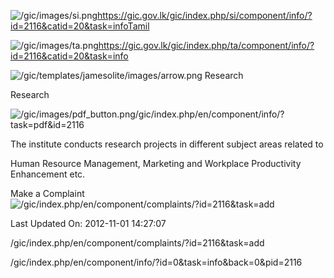 <!-- Source: https://gic.gov.lk/gic/index.php/en/component/info/?id=2116&catid=20&task=info -->

![/gic/images/si.png](/gic/images/si.png)https://gic.gov.lk/gic/index.php/si/component/info/?id=2116&catid=20&task=infoTamil

![/gic/images/ta.png](/gic/images/ta.png)https://gic.gov.lk/gic/index.php/ta/component/info/?id=2116&catid=20&task=info

![/gic/templates/jamesolite/images/arrow.png](/gic/templates/jamesolite/images/arrow.png) Research

Research

![/gic/images/pdf_button.png](/gic/images/pdf_button.png)/gic/index.php/en/component/info/?task=pdf&id=2116

The institute conducts research projects in different subject areas related to

Human Resource Management, Marketing and Workplace Productivity Enhancement etc.

Make a Complaint ![/gic/index.php/en/component/complaints/?id=2116&task=add](/gic/index.php/en/component/complaints/?id=2116&task=add)

Last Updated On: 2012-11-01 14:27:07

/gic/index.php/en/component/complaints/?id=2116&task=add

/gic/index.php/en/component/info/?id=0&task=info&back=0&pid=2116